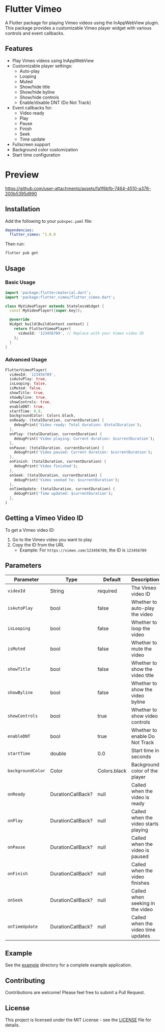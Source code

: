 <!--
This README describes the package. If you publish this package to pub.dev,
this README's contents appear on the landing page for your package.

For information about how to write a good package README, see the guide for
[writing package pages](https://dart.dev/tools/pub/writing-package-pages).

For general information about developing packages, see the Dart guide for
[creating packages](https://dart.dev/guides/libraries/create-packages)
and the Flutter guide for
[developing packages and plugins](https://flutter.dev/to/develop-packages).
-->

# Flutter Vimeo

A Flutter package for playing Vimeo videos using the InAppWebView plugin. This package provides a customizable Vimeo player widget with various controls and event callbacks.

## Features

- Play Vimeo videos using InAppWebView
- Customizable player settings:
  - Auto-play
  - Looping
  - Muted
  - Show/hide title
  - Show/hide byline
  - Show/hide controls
  - Enable/disable DNT (Do Not Track)
- Event callbacks for:
  - Video ready
  - Play
  - Pause
  - Finish
  - Seek
  - Time update
- Fullscreen support
- Background color customization
- Start time configuration


# Preview
https://github.com/user-attachments/assets/fa1f6bfb-7464-4510-a376-200b5395d990

## Installation

Add the following to your `pubspec.yaml` file:

```yaml
dependencies:
  flutter_vimeo: ^1.0.0
```

Then run:

```bash
flutter pub get
```

## Usage

### Basic Usage

```dart
import 'package:flutter/material.dart';
import 'package:flutter_vimeo/flutter_vimeo.dart';

class MyVideoPlayer extends StatelessWidget {
  const MyVideoPlayer({super.key});

  @override
  Widget build(BuildContext context) {
    return FlutterVimeoPlayer(
      videoId: '123456789', // Replace with your Vimeo video ID
    );
  }
}
```

### Advanced Usage

```dart
FlutterVimeoPlayer(
  videoId: '123456789',
  isAutoPlay: true,
  isLooping: false,
  isMuted: false,
  showTitle: true,
  showByline: true,
  showControls: true,
  enableDNT: true,
  startTime: 0.0,
  backgroundColor: Colors.black,
  onReady: (totalDuration, currentDuration) {
    debugPrint('Video ready: Total duration: $totalDuration');
  },
  onPlay: (totalDuration, currentDuration) {
    debugPrint('Video playing: Current duration: $currentDuration');
  },
  onPause: (totalDuration, currentDuration) {
    debugPrint('Video paused: Current duration: $currentDuration');
  },
  onFinish: (totalDuration, currentDuration) {
    debugPrint('Video finished');
  },
  onSeek: (totalDuration, currentDuration) {
    debugPrint('Video seeked to: $currentDuration');
  },
  onTimeUpdate: (totalDuration, currentDuration) {
    debugPrint('Time updated: $currentDuration');
  },
)
```

## Getting a Vimeo Video ID

To get a Vimeo video ID:

1. Go to the Vimeo video you want to play
2. Copy the ID from the URL
   - Example: For `https://vimeo.com/123456789`, the ID is `123456789`

## Parameters

| Parameter | Type | Default | Description |
|-----------|------|---------|-------------|
| `videoId` | String | required | The Vimeo video ID |
| `isAutoPlay` | bool | false | Whether to auto-play the video |
| `isLooping` | bool | false | Whether to loop the video |
| `isMuted` | bool | false | Whether to mute the video |
| `showTitle` | bool | false | Whether to show the video title |
| `showByline` | bool | false | Whether to show the video byline |
| `showControls` | bool | true | Whether to show video controls |
| `enableDNT` | bool | true | Whether to enable Do Not Track |
| `startTime` | double | 0.0 | Start time in seconds |
| `backgroundColor` | Color | Colors.black | Background color of the player |
| `onReady` | DurationCallBack? | null | Called when the video is ready |
| `onPlay` | DurationCallBack? | null | Called when the video starts playing |
| `onPause` | DurationCallBack? | null | Called when the video is paused |
| `onFinish` | DurationCallBack? | null | Called when the video finishes |
| `onSeek` | DurationCallBack? | null | Called when seeking in the video |
| `onTimeUpdate` | DurationCallBack? | null | Called when the video time updates |

## Example

See the [example](example) directory for a complete example application.

## Contributing

Contributions are welcome! Please feel free to submit a Pull Request.

## License

This project is licensed under the MIT License - see the [LICENSE](LICENSE) file for details.
